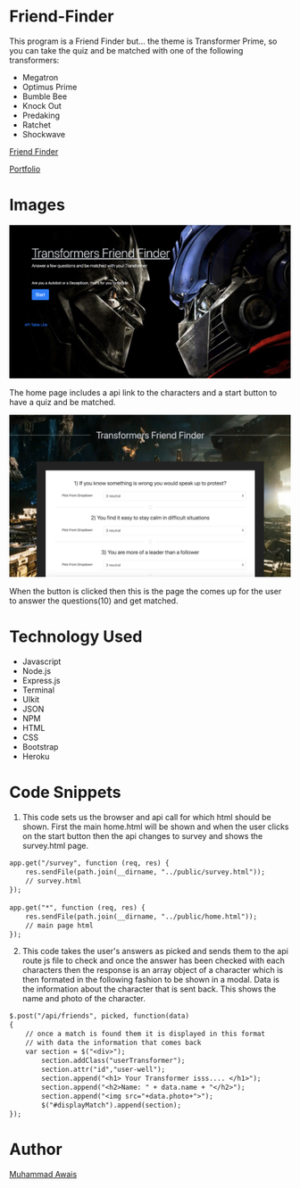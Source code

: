 # Friend-Finder

This program is a Friend Finder but... the theme is Transformer Prime, so you can take the quiz and be matched with one of the following transformers:
- Megatron
- Optimus Prime
- Bumble Bee
- Knock Out
- Predaking
- Ratchet
- Shockwave

[Friend Finder](file:///Users/muhammadawais/Desktop/Friend-Finder/app/public/home.html)

[Portfolio](https://mawais54013.github.io/New-Portfolio/)

# Images 
![Website](app/public/images/Screen2.png)

The home page includes a api link to the characters and a start button to have a quiz and be matched.

![Website](app/public/images/Screen1.png)

When the button is clicked then this is the page the comes up for the user to answer the questions(10) and get matched. 

# Technology Used
- Javascript
- Node.js
- Express.js
- Terminal
- UIkit
- JSON
- NPM
- HTML
- CSS
- Bootstrap
- Heroku

# Code Snippets
1) This code sets us the browser and api call for which html should be shown. First the main home.html will be shown and when the user clicks on the start button then the api changes to survey and shows the survey.html page.
```
app.get("/survey", function (req, res) {
    res.sendFile(path.join(__dirname, "../public/survey.html"));
    // survey.html
});

app.get("*", function (req, res) {
    res.sendFile(path.join(__dirname, "../public/home.html"));
    // main page html
});
```

2) This code takes the user's answers as picked and sends them to the api route js file to check and once the answer has been checked with each characters then the response is an array object of a character which is then formated in the following fashion to be shown in a modal. Data is the information about the character that is sent back. This shows the name and photo of the character. 
```
$.post("/api/friends", picked, function(data)
{
    // once a match is found them it is displayed in this format
    // with data the information that comes back 
    var section = $("<div>");
        section.addClass("userTransformer");
        section.attr("id","user-well");
        section.append("<h1> Your Transformer isss.... </h1>");
        section.append("<h2>Name: " + data.name + "</h2>");
        section.append("<img src="+data.photo+">");
        $("#displayMatch").append(section);
});
```
# Author 
[Muhammad Awais](https://github.com/mawais54013/Bootstrap-Portfolio)
